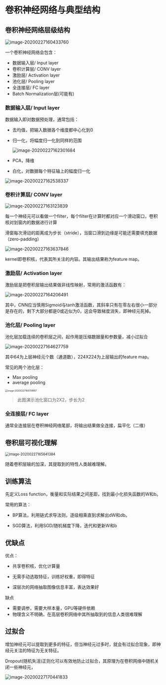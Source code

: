 # 卷积神经网络与典型结构

## 卷积神经网络层级结构

![image-20200227160433760](D:\Deep_Learning_PyTorch\docs\image\image-20200227160433760.png)

一个卷积神经网络会包含：

* 数据输入层/ Input layer
* 卷积计算层/ CONV layer
* 激励层/ Activation layer
* 池化层/ Pooling layer
* 全连接层/ FC layer
* Batch Normalization层(可能有)

### 数据输入层/ Input layer

数据输入即对数据预处理，通常包括：

* 去均值，把输入数据各个维度都中心化到0

* 归一化，将幅度归一化到同样的范围

  ![image-20200227162301684](D:\Deep_Learning_PyTorch\docs\image\image-20200227162301684.png)

* PCA，降维

* 白化，对数据每个特征轴上的幅度归一化

![image-20200227162538337](D:\Deep_Learning_PyTorch\docs\image\image-20200227162538337.png)

### 卷积计算层/ CONV layer

![image-20200227163123839](D:\Deep_Learning_PyTorch\docs\image\image-20200227163123839.png)

每一个神经元可以看做一个filter，每个filter在计算时都对应一个滑动窗口，卷积核对划窗内的数据进行计算

滑窗每次滑动的距离成为步长（stride），当窗口滑到边缘是可能还需要填充数据（zero-padding）

![image-20200227163637846](D:\Deep_Learning_PyTorch\docs\image\image-20200227163637846.png)

kernel即卷积核，代表其所关注的内容。其输出结果称为feature map。

### 激励层/ Activation layer

激励层是把卷积层输出结果做非线性映射，常用的激活函数有：

![image-20200227164206491](D:\Deep_Learning_PyTorch\docs\image\image-20200227164206491.png)

其中，CNN应当慎用Sigmoid与tanh激活函数，其斜率只有在零左右很小一部分是存在的，剩下大部分都是0或近似为0，这会导致梯度消失，即神经元死掉。

### 池化层/ Pooling layer

池化层加载连续的卷积层之间，起作用是压缩数据量和参数量，减小过拟合

![image-20200227164627759](D:\Deep_Learning_PyTorch\docs\image\image-20200227164627759.png)

其中64为上层神经元个数（通道数），224X224为上层输出的feature map。

常见的两个池化层：

* Max pooling
* average pooling

<img src="D:\Deep_Learning_PyTorch\docs\image\image-20200227164708907.png" alt="image-20200227164708907" style="zoom:50%;" />

> 此图演示池化窗口为2X2，步长为2

### 全连接层/ FC layer

通常全连接层在卷积神经网络尾部，将输出结果做全连接，扁平化（二维）

## 卷积层可视化理解

<img src="D:\Deep_Learning_PyTorch\docs\image\image-20200227165641384.png" alt="image-20200227165641384" style="zoom: 80%;" />

随着卷积层输的加深，其提取到的特性人类越难理解。

## 训练算法

先定义Loss function，衡量和实际结果之间差距，找到最小化损失函数的W和b。

常用的算法：

* BP算法，利用链式求导法则，逐级相乘直到求解出dW和db。

* SGD算法，利用SGD/随机梯度下降，迭代和更新W和b

## 优缺点

优点：

* 共享卷积核，优化计算量

* 无需手动选取特征，训练好权重，即得特征

* 深层次的网络抽取图像信息丰富，表达效果好

缺点

* 需要调参，需要大样本量，GPU等硬件依赖
* 物理含义不明确，在高层卷积网络中其所抽取到的信息人类很难理解

## 过拟合

增加神经元可以提取到更多的特征，但当神经元过多时，就会有过拟合现象，即神经元关注的特征为无关特征。

Dropout(随机失活)正则化可以有效地防止过拟合，其原理为在卷积网络中随机关闭一些神经元，

![image-20200227170441833](D:\Deep_Learning_PyTorch\docs\image\image-20200227170441833.png)



